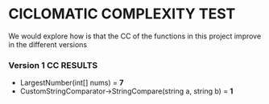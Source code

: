 <h1>CICLOMATIC COMPLEXITY TEST</h1>

We would explore how is that the CC of the functions in this project improve in the different versions


<h3>Version 1 CC RESULTS</h3>
<ul>
  <li>  LargestNumber(int[] nums) = <strong> 7 </strong> </li>
  <li>  CustomStringComparator->StringCompare(string a, string b) = <strong> 1 </strong> </li>
</ul>
